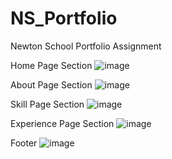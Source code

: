 # NS_Portfolio
Newton School Portfolio Assignment

Home Page Section
![image](https://user-images.githubusercontent.com/65602178/151546169-88995624-7475-44f6-a4d2-eef7fffc5b98.png)

About Page Section
![image](https://user-images.githubusercontent.com/65602178/151546279-1dd8e57a-3870-4a4b-a344-122aebafe9c3.png)

Skill Page Section
![image](https://user-images.githubusercontent.com/65602178/151546351-c3c0b647-b3e5-4711-80b6-abcc66033e70.png)

Experience Page Section
![image](https://user-images.githubusercontent.com/65602178/151546414-f1af47ce-f738-40ef-bb7b-8e846408a108.png)

Footer
![image](https://user-images.githubusercontent.com/65602178/151546485-781ae49f-bcfc-4dbe-bd0f-7898a175f32a.png)
